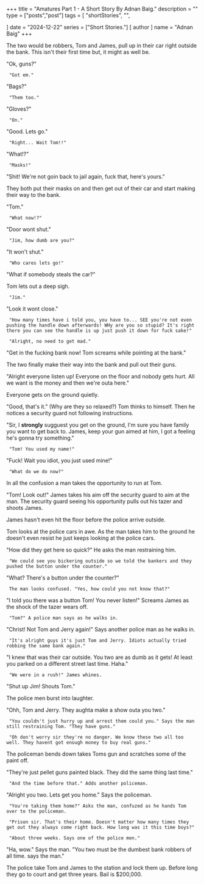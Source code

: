 +++
title = "Amatures Part 1 - A Short Story By Adnan Baig."
description = ""
type = ["posts","post"]
tags = [
    "shortStories",
    "",
    
]
date = "2024-12-22"
series = ["Short Stories."]
[ author ]
  name = "Adnan Baig"
+++


The two would be robbers, Tom and James, pull up in their car right outside the bank. This isn't their first time but, it might as well be.

"Ok, guns?"

     "Got em."

"Bags?"

     "Them too."

"Gloves?"

     "On."

"Good. Lets go."

     "Right... Wait Tom!!"

"What!?"

     "Masks!"

"Shit! We're not goin back to jail again, fuck that, here's yours."

They both put their masks on and then get out of their car and start making their way to the bank.

"Tom."

     "What now!?"

"Door wont shut."

     "Jim, how dumb are you?"

"It won't shut."

     "Who cares lets go!"

"What if somebody steals the car?"

Tom lets out a deep sigh.

     "Jim."

"Look it wont close."

     "How many times have i told you, you have to... SEE you're not even pushing the handle down afterwards! WHy are you so stupid? It's right there you can see the handle is up just push it down for fuck sake!"

     "Alright, no need to get mad."

"Get in the fucking bank now! Tom screams while pointing at the bank."

The two finally make their way into the bank and pull out their guns.

"Alright everyone listen up! Everyone on the floor and nobody gets hurt. All we want is the money and then we're outa here."

Everyone gets on the ground quietly.

"Good, that's it." (Why are they so relaxed?) Tom thinks to himself. Then he notices a security guard not following instructions.

"Sir, I **strongly** sugguest you get on the ground, I'm sure you have family you want to get back to. James, keep your gun aimed at him, I got a feeling he's gonna try something."

     "Tom! You used my name!"

"Fuck! Wait you idiot, you just used mine!"

     "What do we do now?"

In all the confusion a man takes the opportunity to run at Tom.

"Tom! Look out!" James takes his aim off the security guard to aim at the man. The security guard seeing his opportunity pulls out his tazer and shoots James.

James hasn't even hit the floor before the police arrive outside.

Tom looks at the police cars in awe. As the man takes him to the ground he doesn't even resist he just keeps looking at the police cars.

"How did they get here so quick?" He asks the man restraining him.

     "We could see you bickering outside so we told the bankers and they pushed the button under the counter."

"What? There's a button under the counter?"

     The man looks confused. "Yes, how could you not know that?"

"I told you there was a button Tom! You never listen!" Screams James as the shock of the tazer wears off.

     "Tom?" A police man says as he walks in.

"Christ! Not Tom and Jerry again!" Says another police man as he walks in.

     "It's alright guys it's just Tom and Jerry. Idiots actually tried robbing the same bank again."

"I knew that was their car outside. You two are as dumb as it gets! At least you parked on a different street last time. Haha."

     "We were in a rush!" James whines.

"Shut up Jim! Shouts Tom."

The police men burst into laughter.

"Ohh, Tom and Jerry. They aughta make a show outa you two."

     "You couldn't just hurry up and arrest them could you." Says the man still restraining Tom. "They have guns."

     "Oh don't worry sir they're no danger. We know these two all too well. They havent got enough money to buy real guns."

The policeman bends down takes Toms gun and scratches some of the paint off.

"They're just pellet guns painted black. They did the same thing last time."

     "And the time before that." Adds another policeman.

"Alright you two. Lets get you home." Says the policeman.

     "You're taking them home?" Asks the man, confuzed as he hands Tom over to the policeman.

     "Prison sir. That's their home. Doesn't matter how many times they get out they always come right back. How long was it this time boys?"

     "About three weeks. Says one of the police men."

"Ha, wow." Says the man. "You two must be the dumbest bank robbers of all time. says the man."

The police take Tom and James to the station and lock them up. Before long they go to court and get three years. Bail is $200,000.
